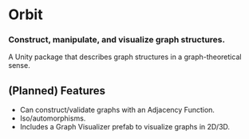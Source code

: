 # Orbit

### Construct, manipulate, and visualize graph structures.

A Unity package that describes graph structures in a graph-theoretical sense.

## (Planned) Features

- Can construct/validate graphs with an Adjacency Function.
- Iso/automorphisms.
- Includes a Graph Visualizer prefab to visualize graphs in 2D/3D.
